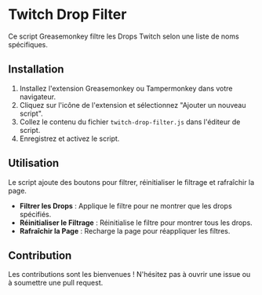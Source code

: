  # Twitch Drop Filter

Ce script Greasemonkey filtre les Drops Twitch selon une liste de noms spécifiques.

## Installation

1. Installez l'extension Greasemonkey ou Tampermonkey dans votre navigateur.
2. Cliquez sur l'icône de l'extension et sélectionnez "Ajouter un nouveau script".
3. Collez le contenu du fichier `twitch-drop-filter.js` dans l'éditeur de script.
4. Enregistrez et activez le script.

## Utilisation

Le script ajoute des boutons pour filtrer, réinitialiser le filtrage et rafraîchir la page.

- **Filtrer les Drops** : Applique le filtre pour ne montrer que les drops spécifiés.
- **Réinitialiser le Filtrage** : Réinitialise le filtre pour montrer tous les drops.
- **Rafraîchir la Page** : Recharge la page pour réappliquer les filtres.

## Contribution

Les contributions sont les bienvenues ! N'hésitez pas à ouvrir une issue ou à soumettre une pull request.
